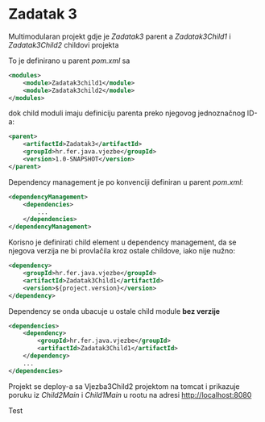 # Zadatak 3

Multimodularan projekt gdje je *Zadatak3* parent a *Zadatak3Child1* i *Zadatak3Child2* childovi projekta

To je definirano u parent *pom.xml* sa
```xml
<modules>
    <module>Zadatak3child1</module>
    <module>Zadatak3child2</module>
</modules>
```

dok child moduli imaju definiciju parenta preko njegovog jednoznačnog ID-a:
```xml
<parent>
    <artifactId>Zadatak3</artifactId>
    <groupId>hr.fer.java.vjezbe</groupId>
    <version>1.0-SNAPSHOT</version>
</parent>
```

Dependency management je po konvenciji definiran u parent *pom.xml*:
```xml
<dependencyManagement>
    <dependencies>
        ...
    </dependencies>
</dependencyManagement>
```

Korisno je definirati child element u dependency management, da se njegova verzija ne bi provlačila kroz ostale childove, iako nije nužno:
```xml
<dependency>
    <groupId>hr.fer.java.vjezbe</groupId>
    <artifactId>Zadatak3Child1</artifactId>
    <version>${project.version}</version>
</dependency>
```

Dependency se onda ubacuje u ostale child module **bez verzije**
```xml
<dependencies>
    <dependency>
        <groupId>hr.fer.java.vjezbe</groupId>
        <artifactId>Zadatak3Child1</artifactId>
    </dependency>
    ...
</dependencies>
```

Projekt se deploy-a sa Vjezba3Child2 projektom na tomcat i prikazuje poruku iz *Child2Main* i *Child1Main* u rootu na adresi [http://localhost:8080](http://localhost:8080)

Test